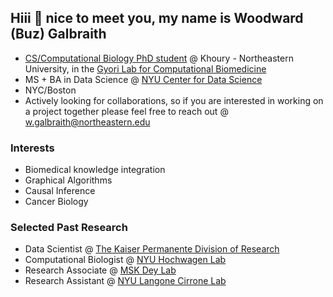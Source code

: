 ## Hiii 👋 nice to meet you, my name is Woodward (Buz) Galbraith
- [CS/Computational Biology PhD student](https://www.khoury.northeastern.edu/research_areas/computational-biology/) @ Khoury - Northeastern University, in the [Gyori Lab for Computational Biomedicine](https://gyorilab.github.io/)
- MS + BA in Data Science @ [NYU Center for Data Science](https://cds.nyu.edu/)
- NYC/Boston
- Actively looking for collaborations, so if you are interested in working on a project together please feel free to reach out @ w.galbraith@northeastern.edu
### Interests
- Biomedical knowledge integration 
- Graphical Algorithms
- Causal Inference
- Cancer Biology
### Selected Past Research
- Data Scientist @ [The Kaiser Permanente Division of Research](https://divisionofresearch.kaiserpermanente.org/)
- Computational Biologist @ [NYU Hochwagen Lab](https://hochwagenlab.bio.nyu.edu/) 
- Research Associate @ [MSK Dey Lab](https://www.mskcc.org/research/ski/labs/kushal-dey)
- Research Assistant @ [NYU Langone Cirrone Lab](https://github.com/jacirrone)

<!-- 
📈 my github stats
<table>
  <tr>
    <td>
      <img src="https://github-readme-stats.vercel.app/api?username=buzgalbraith&show_icons=true&theme=gotham&layout=compact" alt="buzgalbraith-gitstats" height="219"/>
    </td>
    <td>
      <img src="https://github-readme-stats.vercel.app/api/top-langs/?username=buzgalbraith&show_icons=true&theme=gotham&layout=compact" alt="buzgalbraith-toplangs" width="400" height="300"/>
    </td>
  </tr>
</table> -->

<!--
**buzgalbraith/buzgalbraith** is a ✨ _special_ ✨ repository because its `README.md` (this file) appears on your GitHub profile.

Here are some ideas to get you started:

- 🔭 I’m currently working on ...
- 🌱 I’m currently learning ...
- 👯 I’m looking to collaborate on ...
- 🤔 I’m looking for help with ...
- 💬 Ask me about ...
- 📫 How to reach me: ...
- 😄 Pronouns: ...
- ⚡ Fun fact: ...
-->
